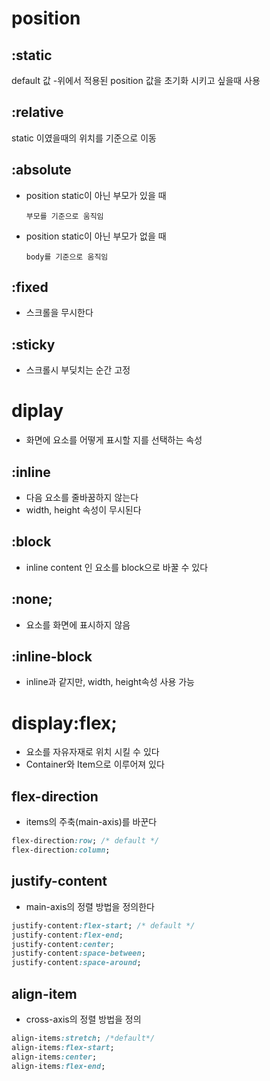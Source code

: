 # position

## :static 
default 값
-위에서 적용된 position 값을 초기화 시키고 싶을때 사용

## :relative 
static 이였을때의 위치를 기준으로 이동

## :absolute
* position static이 아닌 부모가 있을 때 

      부모를 기준으로 움직임

* position static이 아닌 부모가 없을 때

      body를 기준으로 움직임

## :fixed

* 스크롤을 무시한다
  
## :sticky

* 스크롤시 부딪치는 순간 고정


# diplay 
* 화면에 요소를 어떻게 표시할 지를 선택하는 속성

## :inline

* 다음 요소를 줄바꿈하지 않는다
* width, height 속성이 무시된다

## :block

* inline content 인 요소를 block으로 바꿀 수 있다

## :none;

* 요소를 화면에 표시하지 않음

## :inline-block
* inline과 같지만, width, height속성 사용 가능

# display:flex;
* 요소를 자유자재로 위치 시킬 수 있다
* Container와 Item으로 이루어져 있다

## flex-direction
* items의 주축(main-axis)를 바꾼다

```css
flex-direction:row; /* default */
flex-direction:column;
```

## justify-content
* main-axis의 정렬 방법을 정의한다

```css
justify-content:flex-start; /* default */
justify-content:flex-end;
justify-content:center;
justify-content:space-between;
justify-content:space-around;
```

## align-item
* cross-axis의 정렬 방법을 정의

```css
align-items:stretch; /*default*/
align-items:flex-start;
align-items:center;
align-items:flex-end;
```
